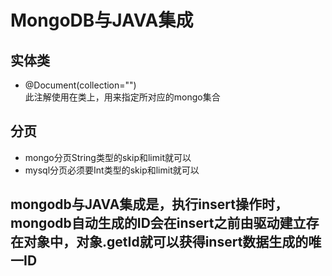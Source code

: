 # MongoDB与JAVA集成
## 实体类
- @Document(collection="")  
此注解使用在类上，用来指定所对应的mongo集合
## 分页
- mongo分页String类型的skip和limit就可以
- mysql分页必须要Int类型的skip和limit就可以
## mongodb与JAVA集成是，执行insert操作时，mongodb自动生成的ID会在insert之前由驱动建立存在对象中，对象.getId就可以获得insert数据生成的唯一ID